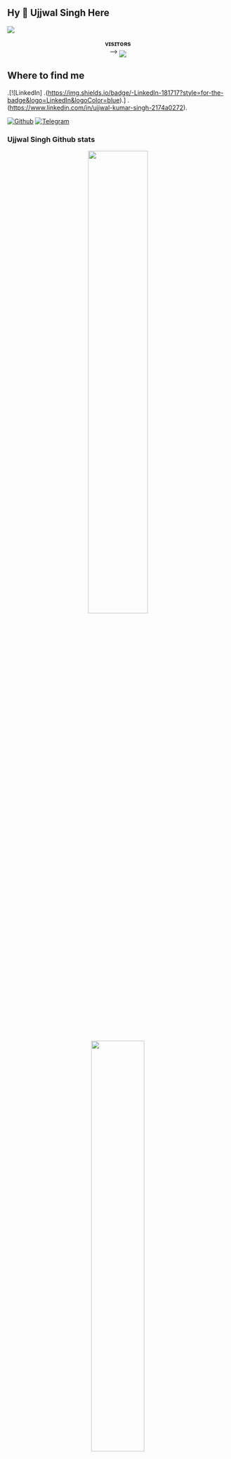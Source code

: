 ## Hy 👋 Ujjwal Singh Here 
[<img src="https://github.com/theujjwalsingh18/theujjwalsingh18/blob/master/resources/hr.gif"/>](https://github.com/theujjwalsingh18)
<p align="center">
    <b>ᴠɪsɪᴛᴏʀs</b><br>
 -->    <img align="middle" src="https://profile-counter.glitch.me/theujjwalsingh18/count.svg" />
</p>

## Where to find me
.[![LinkedIn]
.(https://img.shields.io/badge/-LinkedIn-181717?style=for-the-badge&logo=LinkedIn&logoColor=blue).]
.(https://www.linkedin.com/in/ujjwal-kumar-singh-2174a0272).

[![Github](https://img.shields.io/badge/-Github-181717?style=for-the-badge&logo=Github&logoColor=red)](https://github.com/theujjwalsingh18)
[![Telegram](https://img.shields.io/badge/Telegram-2CA5E0?style=for-the-badge&logo=telegram&logoColor=red)](https://t.me/theujjwalsinghh)


### Ujjwal Singh Github stats 
<p align="center">
    <img
        width="52%"
        src="https://github-readme-stats.vercel.app/api?username=theujjwalsingh18&count_private=true&include_all_commits=true&show_icons=true&theme=tokyonight&custom_title=GitHub+Stats"
    />
    <img
        width="49%"
        src="https://github-readme-streak-stats.herokuapp.com?user=theujjwalsingh18&theme=tokyonight"
    />
</p>

<h3>
